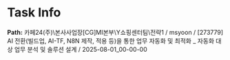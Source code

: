 # Task Info

**Path:** 카페24(주)\본사사업장\[CG]MI본부\Y쇼핑센터팀\전략1 / msyoon / [273779] AI 전환(빌드업, AI-TF, N8N 제작, 적용 등)을 통한 업무 자동화 및 최적화 _ 자동화 대상 업무 분석 및 솔루션 설계 / 2025-08-01_00-00-00

